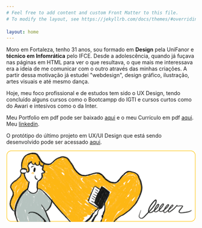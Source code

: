 ```yaml
---
# Feel free to add content and custom Front Matter to this file.
# To modify the layout, see https://jekyllrb.com/docs/themes/#overriding-theme-defaults

layout: home
---
```

 Moro em Fortaleza, tenho 31 anos, sou formado em <b>Design</b> pela UniFanor e <b>técnico em Infomrática</b> pelo IFCE. Desde a adolescência, quando já fuçava nas páginas em HTML para ver o que resultava, o que mais me interessava era a ideia de me comunicar com o outro através das minhas criações. A partir dessa motivação já estudei "webdesign", design gráfico, ilustração, artes visuais e até mesmo dança.
 
Hoje, meu foco profissional e de estudos tem sido o UX Design, tendo concluído alguns cursos como o Bootcampp do IGTI e cursos curtos como do Awari e intesivos como o da Inter.

Meu Portfolio em pdf pode ser baixado [aqui](/files/DanielNevesPortfolio.pdf) e o meu Currículo em pdf [aqui](/files/DanielNevesCurriculo.pdf). Meu <a href="https://www.linkedin.com/in/nevesdaniel/?locale=pt_BR">linkedin</a>.

O protótipo do último projeto em UX/UI Design que está sendo desenvolvido pode ser acessado <a href="https://www.figma.com/proto/4UoVc9nPiFQra53osCHtbp/Leeeer-Daniel-Neves?page-id=0%3A1&node-id=2%3A2&viewport=-1636%2C289%2C2&scaling=scale-down&starting-point-node-id=2%3A2&show-proto-sidebar=1">aqui</a>.

<a href="https://www.figma.com/proto/4UoVc9nPiFQra53osCHtbp/Leeeer-Daniel-Neves?page-id=0%3A1&node-id=2%3A2&viewport=-1636%2C289%2C2&scaling=scale-down&starting-point-node-id=2%3A2&show-proto-sidebar=1"><img src="/files/img/leer.png" /></a>